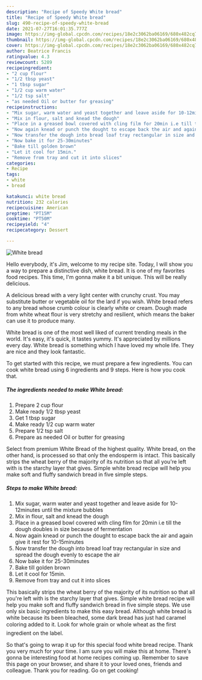 ```yaml
---
description: "Recipe of Speedy White bread"
title: "Recipe of Speedy White bread"
slug: 490-recipe-of-speedy-white-bread
date: 2021-07-27T16:01:35.777Z
image: https://img-global.cpcdn.com/recipes/18e2c3062ba06169/680x482cq70/white-bread-recipe-main-photo.jpg
thumbnail: https://img-global.cpcdn.com/recipes/18e2c3062ba06169/680x482cq70/white-bread-recipe-main-photo.jpg
cover: https://img-global.cpcdn.com/recipes/18e2c3062ba06169/680x482cq70/white-bread-recipe-main-photo.jpg
author: Beatrice Francis
ratingvalue: 4.3
reviewcount: 5289
recipeingredient:
- "2 cup flour"
- "1/2 tbsp yeast"
- "1 tbsp sugar"
- "1/2 cup warm water"
- "1/2 tsp salt"
- "as needed Oil or butter for greasing"
recipeinstructions:
- "Mix sugar, warm water and yeast together and leave aside for 10-12minutes until the mixture bubbles"
- "Mix in flour, salt and knead the dough"
- "Place in a greased bowl covered with cling film for 20min i.e till the dough doubles in size because of fermentation"
- "Now again knead or punch the dought to escape back the air and again give it rest for 10-15minutes"
- "Now transfer the dough into bread loaf tray rectangular in size and spread the dough evenly to escape the air"
- "Now bake it for 25-30minutes"
- "Bake till golden brown"
- "Let it cool for 15min."
- "Remove from tray and cut it into slices"
categories:
- Recipe
tags:
- white
- bread

katakunci: white bread 
nutrition: 232 calories
recipecuisine: American
preptime: "PT15M"
cooktime: "PT50M"
recipeyield: "4"
recipecategory: Dessert

---
```



![White bread](https://img-global.cpcdn.com/recipes/18e2c3062ba06169/680x482cq70/white-bread-recipe-main-photo.jpg)

Hello everybody, it's Jim, welcome to my recipe site. Today, I will show you a way to prepare a distinctive dish, white bread. It is one of my favorites food recipes. This time, I'm gonna make it a bit unique. This will be really delicious.

A delicious bread with a very light center with crunchy crust. You may substitute butter or vegetable oil for the lard if you wish. White bread refers to any bread whose crumb colour is clearly white or cream. Dough made from white wheat flour is very stretchy and resilient, which means the baker can use it to produce many.

White bread is one of the most well liked of current trending meals in the world. It's easy, it's quick, it tastes yummy. It's appreciated by millions every day. White bread is something which I have loved my whole life. They are nice and they look fantastic.


To get started with this recipe, we must prepare a few ingredients. You can cook white bread using 6 ingredients and 9 steps. Here is how you cook that.

<!--inarticleads1-->

##### The ingredients needed to make White bread:

1. Prepare 2 cup flour
1. Make ready 1/2 tbsp yeast
1. Get 1 tbsp sugar
1. Make ready 1/2 cup warm water
1. Prepare 1/2 tsp salt
1. Prepare as needed Oil or butter for greasing


Select from premium White Bread of the highest quality. White bread, on the other hand, is processed so that only the endosperm is intact. This basically strips the wheat berry of the majority of its nutrition so that all you&#39;re left with is the starchy layer that gives. Simple white bread recipe will help you make soft and fluffy sandwich bread in five simple steps. 

<!--inarticleads2-->

##### Steps to make White bread:

1. Mix sugar, warm water and yeast together and leave aside for 10-12minutes until the mixture bubbles
1. Mix in flour, salt and knead the dough
1. Place in a greased bowl covered with cling film for 20min i.e till the dough doubles in size because of fermentation
1. Now again knead or punch the dought to escape back the air and again give it rest for 10-15minutes
1. Now transfer the dough into bread loaf tray rectangular in size and spread the dough evenly to escape the air
1. Now bake it for 25-30minutes
1. Bake till golden brown
1. Let it cool for 15min.
1. Remove from tray and cut it into slices


This basically strips the wheat berry of the majority of its nutrition so that all you&#39;re left with is the starchy layer that gives. Simple white bread recipe will help you make soft and fluffy sandwich bread in five simple steps. We use only six basic ingredients to make this easy bread. Although white bread is white because its been bleached, some dark bread has just had caramel coloring added to it. Look for whole grain or whole wheat as the first ingredient on the label. 

So that's going to wrap it up for this special food white bread recipe. Thank you very much for your time. I am sure you will make this at home. There's gonna be interesting food at home recipes coming up. Remember to save this page on your browser, and share it to your loved ones, friends and colleague. Thank you for reading. Go on get cooking!
